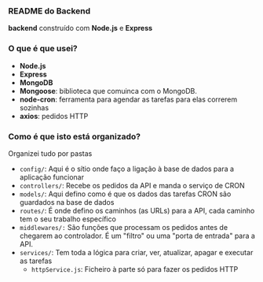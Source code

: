 
### README do Backend

**backend**  construído com **Node.js** e **Express**

### O que é que usei?

- **Node.js**
- **Express**
- **MongoDB**
- **Mongoose**: biblioteca que comuinca com o MongoDB.
- **node-cron**: ferramenta para agendar as tarefas para elas correrem sozinhas
- **axios**:  pedidos HTTP

### Como é que isto está organizado?

Organizei tudo por pastas

- `config/`: Aqui é o sítio onde faço a ligação à base de dados para a aplicação funcionar
- `controllers/`: Recebe os pedidos da API e manda o serviço de CRON 
- `models/`: Aqui defino como é que os dados das tarefas CRON são guardados na base de dados
- `routes/`: É onde defino os caminhos (as URLs) para a API, cada caminho tem o seu trabalho específico
- `middlewares/:` São funções que processam os pedidos antes de chegarem ao controlador. É um "filtro" ou uma "porta de entrada" para a API.
- `services/`: Tem toda a lógica para criar, ver, atualizar, apagar e executar as tarefas
  - `httpService.js`: Ficheiro à parte só para fazer os pedidos HTTP

